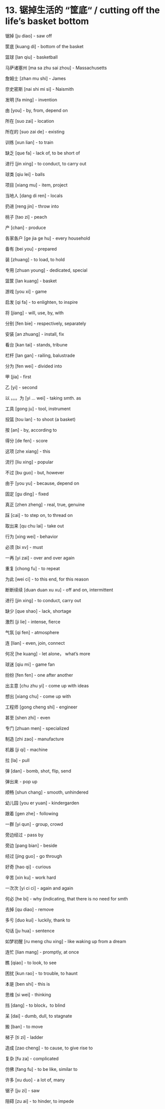 # 13. 锯掉生活的 “筐底“ / cutting off the life’s basket bottom

锯掉 [ju diao] - saw off

筐底 [kuang di] - bottom of the basket

篮球 [lan qiu] - basketball

马萨诸塞州 [ma sa zhu sai zhou] - Massachusetts

詹姆士 [zhan mu shi] - James

奈史密斯 [nai shi mi si] - Naismith

发明 [fa ming] - invention

由 [you] - by, from, depend on

所在 [suo zai] - location

所在的 [suo zai de] - existing

训练 [xun lian] - to train

缺乏 [que fa] - lack of, to be short of

进行 [jin xing] - to conduct, to carry out

球类 [qiu lei] - balls

项目 [xiang mu] - item, project

当地人 [dang di ren] - locals

扔进 [reng jin] - throw into

桃子 [tao zi] - peach

产 [chan] - produce

各家各户 [ge jia ge hu] - every household

备有 [bei you] - prepared

装 [zhuang] - to load, to hold

专用 [zhuan young] - dedicated, special

篮筐 [lan kuang] - basket

游戏 [you xi] - game

启发 [qi fa] - to enlighten, to inspire

将 [jiang] - will, use, by, with

分别 [fen bie] - respectively, separately

安装 [an zhuang] - install, fix

看台 [kan tai] - stands, tribune

栏杆 [lan gan] - railing, balustrade

分为 [fen wei] - divided into

甲 [jia] - first

乙 [yi] - second

以 。。。为 [yi … wei] - taking smth. as

工具 [gong ju] - tool, instrument

投篮 [tou lan] - to shoot (a basket)

按 [an] - by, according to

得分 [de fen] - score

这项 [zhe xiang] - this

流行 [liu xing] - popular

不过 [bu guo] - but, however

由于 [you yu] - because, depend on

固定 [gu ding] - fixed

真正 [zhen zheng] - real, true, genuine

踩 [cai] - to step on, to thread on

取出来 [qu chu lai] - take out

行为 [xing wei] - behavior

必须 [bi xv] - must

一再 [yi zai] - over and over again

重复 [chong fu] - to repeat

为此 [wei ci] - to this end, for this reason

断断续续 [duan duan xu xu] - off and on, intermittent

进行 [jin xing] - to conduct, carry out

缺少 [que shao] - lack, shortage

激烈 [ji lie] - intense, fierce

气氛 [qi fen] - atmosphere

连 [lian] - even, join, connect

何况 [he kuang] - let alone， what’s more

球迷 [qiu mi] - game fan

纷纷 [fen fen] - one after another

出主意 [chu zhu yi] - come up with ideas

想出 [xiang chu] - come up with

工程师 [gong cheng shi] - engineer

甚至 [shen zhi] - even

专门 [zhuan men] - specialized

制造 [zhi zao] - manufacture

机器 [ji qi] - machine

拉 [la] - pull

弹 [dan] - bomb, shot, flip, send

弹出来 - pop up

顺畅 [shun chang] - smooth, unhindered

幼儿园 [you er yuan] - kindergarden

跟着 [gen zhe] - following

一群 [yi qun] - group, crowd

旁边经过 - pass by

旁边 [pang bian] - beside

经过 [jing guo] - go through

好奇 [hao qi] - curious

辛苦 [xin ku] - work hard

一次次 [yi ci ci] - again and again

何必 [he bi] - why (indicating, that there is no need for smth

去掉 [qu diao] - remove

多亏 [duo kui] - luckily, thank to

句话 [ju hua] - sentence

如梦初醒 [ru meng chu xing] - like waking up from a dream

连忙 [lian mang] - promptly, at once

瞧 [qiao] - to look, to see

困扰 [kun rao] - to trouble, to haunt

本是 [ben shi] - this is

思维 [si wei] - thinking

挡 [dang] - to block，to blind

呆 [dai] - dumb, dull, to stagnate

搬 [ban] - to move

梯子 [ti zi] - ladder

造成 [zao cheng] - to cause, to give rise to 

复杂 [fu za] - complicated

仿佛 [fang fu] - to be like, similar to

许多 [xu duo] - a lot of, many

锯子 [ju zi] - saw

阻碍 [zu ai] - to hinder, to impede